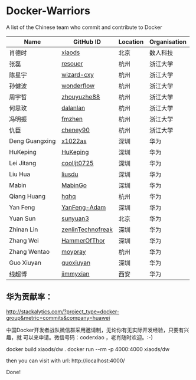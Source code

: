 # Docker-Warriors
A list of the Chinese team who commit and contribute to Docker

Name | GitHub ID | Location | Organisation
-----| ----------| ---------- |------------
肖德时| [xiaods](https://github.com/xiaods) | 北京| 数人科技|
张磊 | [resouer](https://github.com/resouer)|杭州|浙江大学
陈星宇|[wizard-cxy](https://github.com/wizard-cxy)|杭州|浙江大学
孙健波|[wonderflow](https://github.com/wonderflow)|杭州|浙江大学
周宇哲|[zhouyuzhe88](https://github.com/zhouyuzhe88)|杭州|浙江大学
何思玫|[dalanlan](https://github.com/dalanlan)|杭州|浙江大学
冯明振|[fmzhen](https://github.com/fmzhen)|杭州|浙江大学
仇臣|[cheney90](https://github.com/cheney90)|杭州|浙江大学
Deng Guangxing|[x1022as](https://github.com/x1022as)|深圳|华为
HuKeping|[HuKeping](https://github.com/HuKeping)|深圳|华为
Lei Jitang|[coolljt0725](https://github.com/coolljt0725)|深圳|华为
Liu Hua|[liusdu](https://github.com/liusdu)|深圳|华为
Mabin|[MabinGo](https://github.com/MabinGo)|深圳|华为
Qiang Huang|[hqhq](https://github.com/hqhq)|杭州|华为
Yan Feng|[YanFeng-Adam](https://github.com/YanFeng-Adam)|深圳|华为
Yuan Sun|[sunyuan3](https://github.com/sunyuan3)|北京|华为
Zhinan Lin|[zenlinTechnofreak](https://github.com/zenlinTechnofreak)|深圳|华为
Zhang Wei|[HammerOfThor](https://github.com/HammerOfThor)|深圳|华为
Zhang Wentao|[moypray](https://github.com/moypray)|杭州|华为
Guo Xiuyan|[guoxiuyan](https://github.com/guoxiuyan)|深圳|华为
线超博|[jimmyxian](https://github.com/jimmyxian)|西安|华为


华为贡献率：
---
http://stackalytics.com/?project_type=docker-group&metric=commits&company=huawei



中国Docker开发者战队微信群采用邀请制，无论你有无实际开发经验，只要有兴趣，就
可以来申请。微信号码：coderxiao ，老肖随时欢迎。:-)


docker build xiaods/dw .
docker run --rm -p 4000:4000 xiaods/dw

then you can visit with url: http://localhost:4000/

Done!
